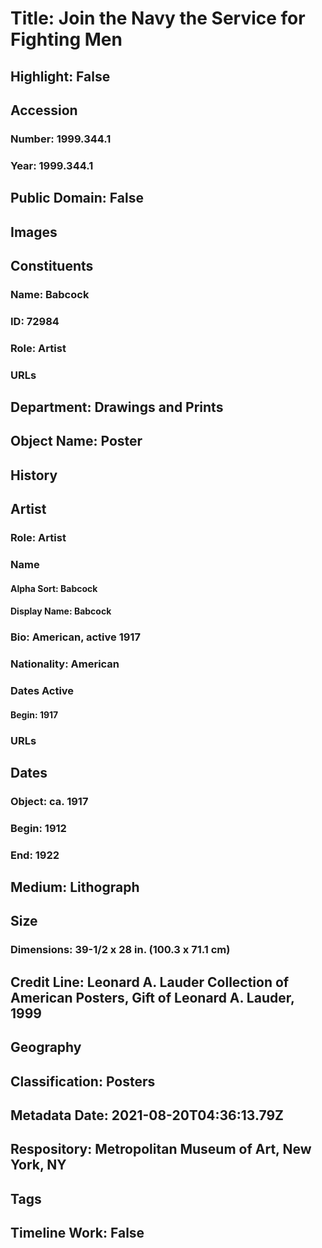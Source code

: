 # Title: Join the Navy the Service for Fighting Men
## Highlight: False
## Accession
### Number: 1999.344.1
### Year: 1999.344.1
## Public Domain: False
## Images
## Constituents
### Name: Babcock
### ID: 72984
### Role: Artist
### URLs
## Department: Drawings and Prints
## Object Name: Poster
## History
## Artist
### Role: Artist
### Name
#### Alpha Sort: Babcock
#### Display Name: Babcock
### Bio: American, active 1917
### Nationality: American
### Dates Active
#### Begin: 1917
### URLs
## Dates
### Object: ca. 1917
### Begin: 1912
### End: 1922
## Medium: Lithograph
## Size
### Dimensions: 39-1/2 x 28 in.  (100.3 x 71.1 cm)
## Credit Line: Leonard A. Lauder Collection of American Posters, Gift of Leonard A. Lauder, 1999
## Geography
## Classification: Posters
## Metadata Date: 2021-08-20T04:36:13.79Z
## Respository: Metropolitan Museum of Art, New York, NY
## Tags
## Timeline Work: False